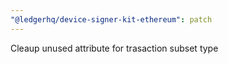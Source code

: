```yaml
---
"@ledgerhq/device-signer-kit-ethereum": patch
---
```


Cleaup unused attribute for trasaction subset type
